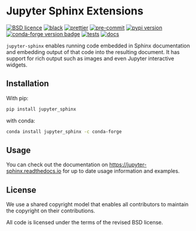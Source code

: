 # Jupyter Sphinx Extensions

[![BSD licence](https://img.shields.io/badge/License-BSD3-yellow.svg?logo=opensourceinitiative&logoColor=white)](LICENSE)
[![black](https://img.shields.io/badge/code%20style-black-000000)](https://github.com/psf/black)
[![prettier](https://img.shields.io/badge/code_style-prettier-ff69b4.svg?logo=prettier&logoColor=white)](https://github.com/prettier/prettier)
[![pre-commit](https://img.shields.io/badge/pre--commit-active-yellow?logo=pre-commit&logoColor=white)](https://pre-commit.com/)
[![pypi version](https://img.shields.io/pypi/v/jupyter-sphinx?color=blue&logo=pypi&logoColor=white)](https://pypi.org/project/jupyter-sphinx/)
[![conda-forge version badge](https://img.shields.io/conda/vn/conda-forge/jupyter-sphinx?logo=anaconda&logoColor=white&color=blue)](https://anaconda.org/conda-forge/jupyter-sphinx)
[![tests](https://img.shields.io/github/actions/workflow/status/jupyter/jupyter-sphinx/tests.yml?logo=github&logoColor=white)](https://github.com/jupyter/jupyter-sphinx/actions/workflows/tests.yml)
[![docs](https://img.shields.io/readthedocs/jupyter-sphinx?logo=readthedocs&logoColor=white)](https://pygadm.readthedocs.io/en/stable/)

`jupyter-sphinx` enables running code embedded in Sphinx documentation and
embedding output of that code into the resulting document. It has support
for rich output such as images and even Jupyter interactive widgets.

## Installation

With pip:

```bash
pip install jupyter_sphinx
```

with conda:

```bash
conda install jupyter_sphinx -c conda-forge
```

## Usage

You can check out the documentation on https://jupyter-sphinx.readthedocs.io for up to date
usage information and examples.

## License

We use a shared copyright model that enables all contributors to maintain the
copyright on their contributions.

All code is licensed under the terms of the revised BSD license.
